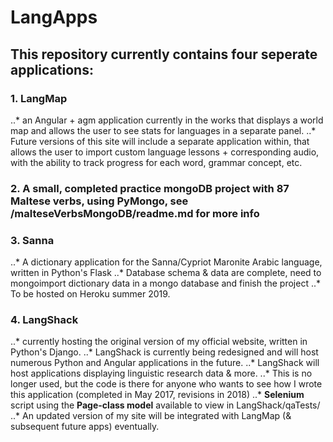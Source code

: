 # LangApps

## This repository currently contains four seperate applications:

### 1. LangMap 
..* an Angular + agm application currently in the works that displays a world map and allows the user to see stats for languages in a separate panel.
..* Future versions of this site will include a separate application within, that allows the user to import custom language lessons + corresponding audio, with the ability to track progress for each word, grammar concept, etc.

### 2. A small, completed practice mongoDB project with 87 Maltese verbs, using PyMongo, see /malteseVerbsMongoDB/readme.md for more info

### 3. Sanna 
..* A dictionary application for the Sanna/Cypriot Maronite Arabic language, written in Python's Flask
..* Database schema & data are complete, need to mongoimport dictionary data in a mongo database and finish the project
..* To be hosted on Heroku summer 2019.

### 4. LangShack
..* currently hosting the original version of my official website, written in Python's Django.
..* LangShack is currently being redesigned and will host numerous Python and Angular applications in the future.
..* LangShack will host applications displaying linguistic research data & more.
..* This is no longer used, but the code is there for anyone who wants to see how I wrote this application (completed in May 2017, revisions in 2018)
..* __Selenium__ script using the **Page-class model** available to view in LangShack/qaTests/ 
..* An updated version of my site will be integrated with LangMap (& subsequent future apps) eventually.
